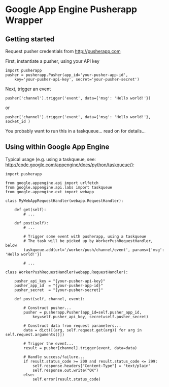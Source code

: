 Google App Engine Pusherapp Wrapper
===================================

Getting started
---------------

Request pusher credentials from <http://pusherapp.com>

First, instantiate a pusher, using your API key

    import pusherapp
    pusher = pusherapp.Pusher(app_id='your-pusher-app-id',
        key='your-pusher-api-key', secret='your-pusher-secret')
    
Next, trigger an event

    pusher['channel'].trigger('event', data={'msg': 'Hello world!'})

or 

    pusher['channel'].trigger('event', data={'msg': 'Hello world!'}, socket_id )

You probably want to run this in a taskqueue... read on for details...

Using within Google App Engine
------------------------------

Typical usage (e.g. using a taskqueue, see: <http://code.google.com/appengine/docs/python/taskqueue/>):

    import pusherapp

    from google.appengine.api import urlfetch
    from google.appengine.api.labs import taskqueue
    from google.appengine.ext import webapp

    class MyWebAppRequestHandler(webapp.RequestHandler):
    
        def get(self):
            # ...
    
        def post(self):
            # ...
        
            # Trigger some event with pusherapp, using a taskqueue
            # The task will be picked up by WorkerPushRequestHandler, below
            taskqueue.add(url='/worker/push/channel/event', params={'msg': 'Hello world!'})
        
            # ...
    
    class WorkerPushRequestHandler(webapp.RequestHandler):
    
        pusher_api_key = "{your-pusher-api-key}"
        pusher_app_id  = "{your-pusher-app-id}"
        pusher_secret  = "{your-pusher-secret}"
    
        def post(self, channel, event):
    
            # Construct pusher...
            pusher = pusherapp.Pusher(app_id=self.pusher_app_id,
                key=self.pusher_api_key, secret=self.pusher_secret)
        
            # Construct data from request parameters...
            data = dict([(arg, self.request.get(arg)) for arg in self.request.arguments()])
        
            # Trigger the event...
            result = pusher[channel].trigger(event, data=data)
        
            # Handle success/failure...
            if result.status_code >= 200 and result.status_code <= 299:
                self.response.headers["Content-Type"] = "text/plain"
                self.response.out.write("OK")
            else:
                self.error(result.status_code)
